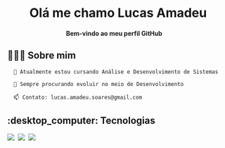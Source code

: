 <h1 align="center">Olá me chamo Lucas Amadeu
<h4 align="center"> Bem-vindo ao meu perfil GitHub <img src="https://user-images.githubusercontent.com/42378118/110234147-e3259600-7f4e-11eb-95be-0c4047144dea.gif" width="15"><br>

<h2 align="left">👨🏻‍💻 Sobre mim</h2>
<p>

      🌱 Atualmente estou cursando Análise e Desenvolvimento de Sistemas 
      
      🚀 Sempre procurando evoluir no meio de Desenvolvimento 
      
      📫 Contato: lucas.amadeu.soares@gmail.com 
 </p>
  
<h2 align="left">:desktop_computer: Tecnologias</h2>

<img src="https://img.shields.io/badge/-Javascript-0D1117?style=for-the-badge&logo=JavaScript&logoColor=yellow&labelColor=0D1117"/>&nbsp;
<img src="https://img.shields.io/badge/-HTML-0D1117?style=for-the-badge&logo=HTML5&labelColor=0D1117"/>&nbsp;
<img src="https://img.shields.io/badge/-CSS-0D1117?style=for-the-badge&logo=CSS3&logoColor=1572B6&labelColor=0D1117"/>&nbsp;
   
<!--
**lucasamadeuu/lucasamadeuu** is a ✨ _special_ ✨ repository because its `README.md` (this file) appears on your GitHub profile.

Here are some ideas to get you started:

- 🔭 I’m currently working on ...
- 🌱 I’m currently learning ...
- 👯 I’m looking to collaborate on ...
- 🤔 I’m looking for help with ...
- 💬 Ask me about ...
- 📫 How to reach me: ...
- 😄 Pronouns: ...
- ⚡ Fun fact: ...
-->
